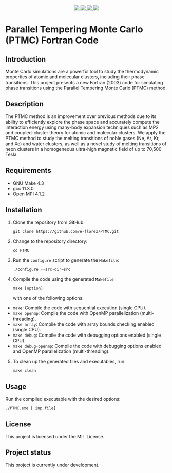 
<div align="center">
  <a href="https://github.com/e-florez/PTMC/actions/workflows/makefile.yml">
    <img src="https://github.com/e-florez/PTMC/actions/workflows/makefile.yml/badge.svg">
  </a>
  <a href="https://codecov.io/gh/username/repo">
    <img src="https://codecov.io/gh/username/repo/branch/master/graph/badge.svg">
  </a>
  <a href="https://opensource.org/licenses/MIT">
    <img src="https://img.shields.io/badge/License-MIT-yellow.svg">
  </a>
  <img src="https://img.shields.io/badge/project_status-under_development-blue">
</div>

# Parallel Tempering Monte Carlo (PTMC) Fortran Code

## Introduction

Monte Carlo simulations are a powerful tool to study the thermodynamic properties of atomic and molecular clusters, including their phase transitions. This project presents a new Fortran (2003) code for simulating phase transitions using the Parallel Tempering Monte Carlo (PTMC) method.

## Description

The PTMC method is an improvement over previous methods due to its ability to efficiently explore the phase space and accurately compute the interaction energy using many-body expansion techniques such as MP2 and coupled-cluster theory for atomic and molecular clusters. We apply the PTMC method to study the melting transitions of noble gases (Ne, Ar, Kr, and Xe) and water clusters, as well as a novel study of melting transitions of neon clusters in a homogeneous ultra-high magnetic field of up to 70,500 Tesla.

## Requirements

- GNU Make 4.3
- gcc 11.3.0
- Open MPI 4.1.2

## Installation

1. Clone the repository from GitHub:

    `git clone https://github.com/e-florez/PTMC.git`

2. Change to the repository directory:

    `cd PTMC`

3. Run the `configure` script to generate the `Makefile`:

    `./configure --src-dir=src`

4. Compile the code using the generated `Makefile` 

    `make [option]`

    with one of the following options:

- `make`: Compile the code with sequential execution (single CPU).
- `make openmp`: Compile the code with OpenMP parallelization (multi-threading).
- `make array`: Compile the code with array bounds checking enabled (single CPU).
- `make debug`: Compile the code with debugging options enabled (single CPU).
- `make debug-openmp`: Compile the code with debugging options enabled and OpenMP parallelization (multi-threading).


5. To clean up the generated files and executables, run:

    `make clean`


## Usage

Run the compiled executable with the desired options:

`./PTMC.exe [.inp file]`


## License

This project is licensed under the MIT License.

## Project status

This project is currently under development.
